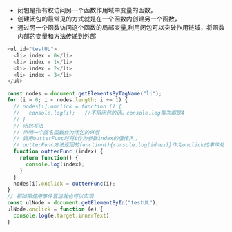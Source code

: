 * 闭包是指有权访问另一个函数作用域中变量的函数，
* 创建闭包的最常见的方式就是在一个函数内创建另一个函数，
* 通过另一个函数访问这个函数的局部变量,利用闭包可以突破作用链域，将函数内部的变量和方法传递到外部
```javascript
<ul id="testUL">
  <li> index = 0</li>
  <li> index = 1</li>
  <li> index = 2</li>
  <li> index = 3</li>
</ul>
```

```javascript
const nodes = document.getElementsByTagName("li");
for (i = 0; i < nodes.length; i += 1) {
  // nodes[i].onclick = function () {
  //   console.log(i);   //不用闭包的话，console.log每次都是4
  // }
  // 闭包写法
  // 声明一个匿名函数作为闭包的外层
  // 调用outterFunc时将i作为参数index的值传入；
  // outterFunc方法返回的function(){console.log(idnex)}作为onclick的事件处理函数
  function outterFunc (index) {
    return function() {
      console.log(index);
    }
  }
  nodes[i].onclick = outterFunc(i);
}
// 那如果使用事件冒泡就也可以实现
const ulNode = document.getElementById("testUL");
ulNode.onclick = function (e) {
  console.log(e.target.innerText)
}
```

